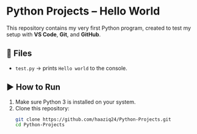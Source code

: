 # Python Projects – Hello World

This repository contains my very first Python program, created to test my setup with **VS Code**, **Git**, and **GitHub**.

## 📂 Files
- `test.py` → prints `Hello world` to the console.

## ▶️ How to Run
1. Make sure Python 3 is installed on your system.  
2. Clone this repository:  
   ```bash
   git clone https://github.com/haaziq24/Python-Projects.git
   cd Python-Projects
